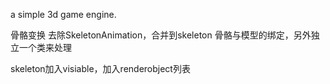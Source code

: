 a simple 3d game engine.

骨骼变换
去除SkeletonAnimation，合并到skeleton
骨骼与模型的绑定，另外独立一个类来处理

skeleton加入visiable，加入renderobject列表